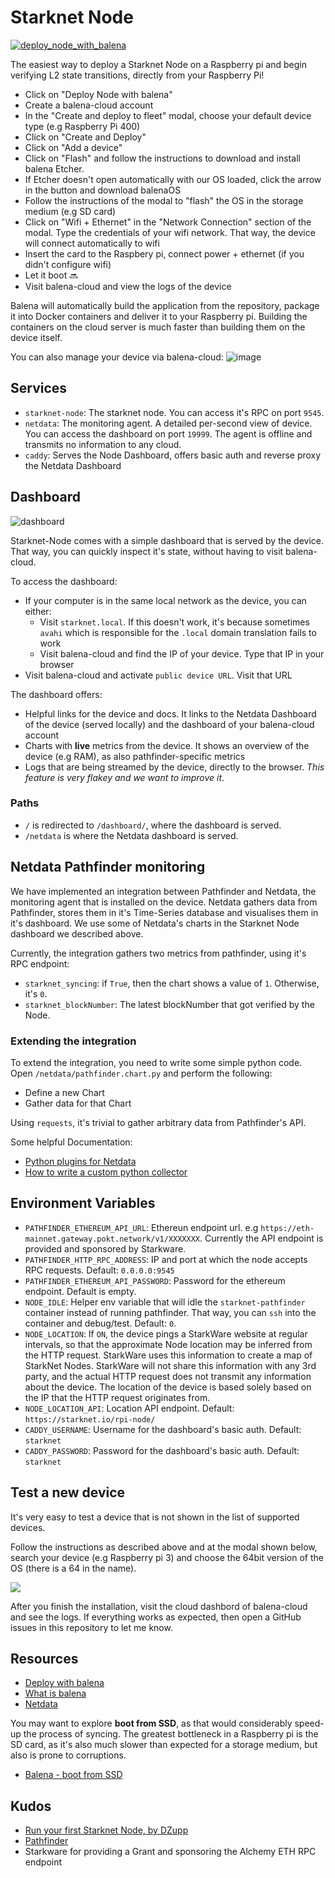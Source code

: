 # Starknet Node

[![deploy_node_with_balena](https://user-images.githubusercontent.com/13405632/158033973-3cde7cc1-9596-4a4e-bcfe-2221b733df22.svg)](https://dashboard.balena-cloud.com/deploy?repoUrl=https://github.com/OdysLam/starknet-node)

The easiest way to deploy a Starknet Node on a Raspberry pi and begin verifying L2 state transitions, directly from your Raspberry Pi!

- Click on "Deploy Node with balena"
- Create a balena-cloud account
- In the "Create and deploy to fleet" modal, choose your default device type (e.g Raspberry Pi 400)
- Click on "Create and Deploy"
- Click on "Add a device"
- Click on "Flash" and follow the instructions to download and install balena Etcher.
- If Etcher doesn't open automatically with our OS loaded, click the arrow in the button and download balenaOS
- Follow the instructions of the modal to "flash" the OS in the storage medium (e.g SD card)
- Click on "Wifi + Ethernet" in the "Network Connection" section of the modal. Type the credentials of your wifi network. That way, the device will connect automatically to wifi
- Insert the card to the Raspbery pi, connect power + ethernet (if you didn't configure wifi)
- Let it boot 🔜
- Visit balena-cloud and view the logs of the device

Balena will automatically build the application from the repository, package it into Docker containers and deliver it to your Raspberry pi. Building the containers on the cloud server is much faster than building them on the device itself.

You can also manage your device via balena-cloud:
![image](https://user-images.githubusercontent.com/13405632/158053365-c0d7ac4b-3acf-4cf2-9e36-45b7400027ca.png)

## Services

- `starknet-node`: The starknet node. You can access it's RPC on port `9545`.
- `netdata`: The monitoring agent. A detailed per-second view of device. You can access the dashboard on port `19999`. The agent is offline and transmits no information to any cloud.
- `caddy`: Serves the Node Dashboard, offers basic auth and reverse proxy the Netdata Dashboard

## Dashboard

![dashboard](https://user-images.githubusercontent.com/13405632/165237550-cd2b1540-daed-4679-9cd4-eb812cfdafdb.png)

Starknet-Node comes with a simple dashboard that is served by the device. That way, you can quickly inspect it's state, without having to visit balena-cloud.

To access the dashboard:
- If your computer is in the same local network as the device, you can either:
    - Visit `starknet.local`.  If this doesn't work, it's because sometimes `avahi` which is responsible for the `.local` domain translation fails to work
    - Visit balena-cloud and find the IP of your device. Type that IP in your browser
- Visit balena-cloud and activate `public device URL`. Visit that URL

The dashboard offers:
- Helpful links for the device and docs. It links to the Netdata Dashboard of the device (served locally) and the dashboard of your balena-cloud account
- Charts with **live** metrics from the device. It shows an overview of the device (e.g RAM), as also pathfinder-specific metrics
- Logs that are being streamed by the device, directly to the browser. *This feature is very flakey and we want to improve it*.

### Paths
- `/` is redirected to `/dashboard/`, where the dashboard is served.
- `/netdata` is where the Netdata dashboard is served.

## Netdata Pathfinder monitoring

We have implemented an integration between Pathfinder and Netdata, the monitoring agent that is installed on the device. Netdata gathers data from Pathfinder, stores them in it's Time-Series database and visualises them in it's dashboard. We use some of Netdata's charts in the Starknet Node dashboard we described above.

Currently, the integration gathers two metrics from pathfinder, using it's RPC endpoint:
- `starknet_syncing`: if `True`, then the chart shows a value of `1`. Otherwise, it's `0`.
- `starknet_blockNumber`: The latest blockNumber that got verified by the Node.

### Extending the integration

To extend the integration, you need to write some simple python code. Open `/netdata/pathfinder.chart.py` and perform the following:
- Define a new Chart
- Gather data for that Chart

Using `requests`, it's trivial to gather arbitrary data from Pathfinder's API.

Some helpful Documentation:
- [Python plugins for Netdata](https://learn.netdata.cloud/docs/agent/collectors/python.d.plugin)
- [How to write a custom python collector](https://learn.netdata.cloud/guides/python-collector)

## Environment Variables

- `PATHFINDER_ETHEREUM_API_URL`: Ethereun endpoint url. e.g `https://eth-mainnet.gateway.pokt.network/v1/XXXXXXX`. Currently the API endpoint is provided and sponsored by Starkware.
- `PATHFINDER_HTTP_RPC_ADDRESS`: IP and port at which the node accepts RPC requests. Default: `0.0.0.0:9545`
- `PATHFINDER_ETHEREUM_API_PASSWORD`: Password for the ethereum endpoint. Default is empty.
- `NODE_IDLE`: Helper env variable that will idle the `starknet-pathfinder` container instead of running pathfinder. That way, you can `ssh` into the container and debug/test. Default: `0`.
- `NODE_LOCATION`: If `ON`, the device pings a StarkWare website at regular intervals, so that the approximate Node location may be inferred from the HTTP request. StarkWare uses this information to create a map of StarkNet Nodes. StarkWare will not share this information with any 3rd party, and the actual HTTP request does not transmit any information about the device. The location of the device is based solely based on the IP that the HTTP request originates from.
-  `NODE_LOCATION_API`: Location API endpoint. Default: `https://starknet.io/rpi-node/`
-  `CADDY_USERNAME`: Username for the dashboard's basic auth. Default: `starknet`
-  `CADDY_PASSWORD`: Password for the dashboard's basic auth. Default: `starknet`

## Test a new device

It's very easy to test a device that is not shown in the list of supported devices.

Follow the instructions as described above and at the modal shown below, search your device (e.g Raspberry pi 3) and choose the 64bit version of the OS (there is a 64 in the name).

![](https://user-images.githubusercontent.com/13405632/158076094-8044d2b0-85dc-4940-acb5-ea27a8551a47.png)

After you finish the installation, visit the cloud dashbord of balena-cloud and see the logs. If everything works as expected, then open a GitHub issues in this repository to let me know.

## Resources

- [Deploy with balena](https://www.balena.io/docs/learn/deploy/deploy-with-balena-button/)
- [What is balena](https://www.balena.io/what-is-balena/)
- [Netdata](https://github.com/netdata/netdata)

You may want to explore **boot from SSD**, as that would considerably speed-up the process of syncing. The greatest bottleneck in a Raspberry pi is the SD card, as it's also much slower than expected for a storage medium, but also is prone to corruptions.
- [Balena - boot from SSD](https://forums.balena.io/t/how-to-boot-balenaos-on-an-ssd-why-it-matters-and-how-it-works/341836)

## Kudos

- [Run your first Starknet Node, by DZupp](https://mirror.xyz/0x83857601C1cFA057F2576b343c563BDB9A4C9975/8HfjYCkbid2vlayxyPtSD9_wtb9a-wHb1uOENsAOwng)
- [Pathfinder](https://github.com/eqlabs/pathfinder)
- Starkware for providing a Grant and sponsoring the Alchemy ETH RPC endpoint

